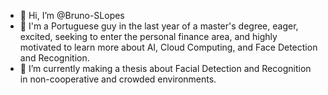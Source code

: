 - 👋 Hi, I’m @Bruno-SLopes
- 👀 I'm a Portuguese guy in the last year of a master's degree, eager, excited, seeking to enter the personal finance area, and highly
motivated to learn more about AI, Cloud Computing, and Face
Detection and Recognition.
- 🌱 I’m currently making a thesis about Facial Detection and Recognition in non-cooperative and crowded environments.

<!---
Bruno-SLopes/Bruno-SLopes is a ✨ special ✨ repository because its `README.md` (this file) appears on your GitHub profile.
You can click the Preview link to take a look at your changes.
--->
